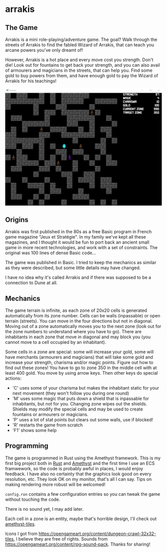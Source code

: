 # arrakis

## The Game

Arrakis is a mini role-playing/adventure game. The goal? Walk through the streets of Arrakis to find the fabled Wizard of Arrakis, that can teach you arcane powers you've only dreamt of!

However, Arrakis is a hot place and every move cost you strength. Don't die! Look out for fountains to get back your strength, and you can also avail of armourers and magicians in the streets, that can help you. Find some gold to buy powers from them, and have enough gold to pay the Wizard of Arrakis for his teachings!

![Screenshot](screenshot1.png "Arrakis screenshot")

## Origins

Arrakis was first published in the 80s as a free Basic program in French game magazine "Jeux et Stratégie". In my family we've kept all these magazines, and I thought it would be fun to port back an ancient small game in more recent technologies, and work with a set of constraints. The original was 100 lines of dense Basic code...

The game was published in Basic. I tried to keep the mechanics as similar as they were described, but some little details may have changed.

I have no idea why it's called Arrakis and if there was supposed to be a connection to Dune at all.

## Mechanics

The game terrain is infinite, as each zone of 20x20 cells is generated automatically from its zone number. Cells can be walls (inpassable) or open terrain (streets). You can move in the four directions but not in diagonal. Moving out of a zone automatically moves you to the next zone (look out for the zone numbers to understand where you have to go). There are inhabitants in each zone that move in diagonal and may block you (you cannot move to a cell occupied by an inhabitant). 

Some cells in a zone are special: some will increase your gold, some will have merchants (armourers and magicians) that will take some gold and increase your strength, charisma and/or magic points. Figure out how to find out these zones!
You have to go to zone 350 in the middle cell with at least 400 gold.
You move by using arrow keys. Then other keys do special actions:
- 'C' uses some of your charisma but makes the inhabitant static for your next movement (they won't follow you during one round)
- 'M' uses some magic that puts down a shield that is inpassable for inhabitants, but not for you. Changing zone wipes out the shields. Shields may modify the special cells and may be used to create fountains or armourers or magicians.
- 'P' uses a lot of stat points but clears out some walls, use if blocked!
- 'R' restarts the game from scratch
- 'F1' shows some help

## Programming

The game is programmed in Rust using the Amethyst framework. This is my first big project both in [Rust](https://www.rust-lang.org/) and [Amethyst](https://github.com/amethyst/amethystAmethyst) and the first time I use an ECS framwework, so the code is probably awful in places, I would enjoy feedback. I have also no certainty that the graphics look good on every resolution, etc. They look OK on my monitor, that's all I can say. Tips on making rendering more robust will be welcomed!

`config.ron` contains a few configuration entries so you can tweak the game without touching the code.

There is no sound yet, I may add later.

Each cell in a zone is an entity, maybe that's horrible design, I'll check out [amethyst-tiles](https://github.com/amethyst/amethyst/tree/master/amethyst_tiles).

Icons I got from https://opengameart.org/content/dungeon-crawl-32x32-tiles, I believe they are free of rights. Sounds from https://opengameart.org/content/rpg-sound-pack. Thanks for sharing!